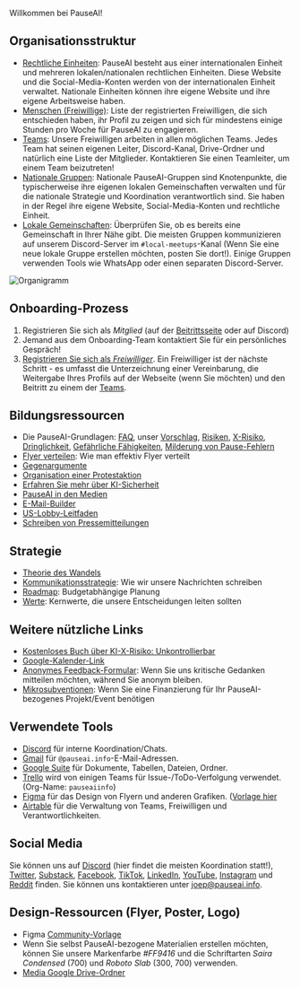 

Willkommen bei PauseAI!

## Organisationsstruktur

- [Rechtliche Einheiten](/legal): PauseAI besteht aus einer internationalen Einheit und mehreren lokalen/nationalen rechtlichen Einheiten. Diese Website und die Social-Media-Konten werden von der internationalen Einheit verwaltet. Nationale Einheiten können ihre eigene Website und ihre eigene Arbeitsweise haben.
- [Menschen (Freiwillige)](/people): Liste der registrierten Freiwilligen, die sich entschieden haben, ihr Profil zu zeigen und sich für mindestens einige Stunden pro Woche für PauseAI zu engagieren.
- [Teams](/teams): Unsere Freiwilligen arbeiten in allen möglichen Teams. Jedes Team hat seinen eigenen Leiter, Discord-Kanal, Drive-Ordner und natürlich eine Liste der Mitglieder. Kontaktieren Sie einen Teamleiter, um einem Team beizutreten!
- [Nationale Gruppen](/national-groups): Nationale PauseAI-Gruppen sind Knotenpunkte, die typischerweise ihre eigenen lokalen Gemeinschaften verwalten und für die nationale Strategie und Koordination verantwortlich sind. Sie haben in der Regel ihre eigene Website, Social-Media-Konten und rechtliche Einheit.
- [Lokale Gemeinschaften](/communities): Überprüfen Sie, ob es bereits eine Gemeinschaft in Ihrer Nähe gibt. Die meisten Gruppen kommunizieren auf unserem Discord-Server im `#local-meetups`-Kanal (Wenn Sie eine neue lokale Gruppe erstellen möchten, posten Sie dort!). Einige Gruppen verwenden Tools wie WhatsApp oder einen separaten Discord-Server.

![Organigramm](/org.png)

## Onboarding-Prozess

1. Registrieren Sie sich als _Mitglied_ (auf der [ Beitrittsseite](/join) oder auf Discord)
1. Jemand aus dem Onboarding-Team kontaktiert Sie für ein persönliches Gespräch!
1. [Registrieren Sie sich als _Freiwilliger_](https://airtable.com/appWPTGqZmUcs3NWu/pag7ztLh27Omj5s2n/form). Ein Freiwilliger ist der nächste Schritt - es umfasst die Unterzeichnung einer Vereinbarung, die Weitergabe Ihres Profils auf der Webseite (wenn Sie möchten) und den Beitritt zu einem der [Teams](/teams).

## Bildungsressourcen

- Die PauseAI-Grundlagen: [FAQ](/faq), unser [Vorschlag](/proposal), [Risiken](/risks), [X-Risiko](/xrisk), [Dringlichkeit](/urgency), [Gefährliche Fähigkeiten](/dangerous-capabilities), [Milderung von Pause-Fehlern](/mitigating-pause-failures)
- [Flyer verteilen](/flyering): Wie man effektiv Flyer verteilt
- [Gegenargumente](/counterarguments)
- [Organisation einer Protestaktion](/organizing-a-protest)
- [Erfahren Sie mehr über KI-Sicherheit](/learn)
- [PauseAI in den Medien](/press)
- [E-Mail-Builder](/email-builder)
- [US-Lobby-Leitfaden](/us-lobby-guide)
- [Schreiben von Pressemitteilungen](/writing-press-releases)

## Strategie

- [Theorie des Wandels](/theory-of-change)
- [Kommunikationsstrategie](/communication-strategy): Wie wir unsere Nachrichten schreiben
- [Roadmap](/roadmap): Budgetabhängige Planung
- [Werte](/values): Kernwerte, die unsere Entscheidungen leiten sollten

## Weitere nützliche Links

- [Kostenloses Buch über KI-X-Risiko: Unkontrollierbar](https://impactbooks.store/cart/47288196366640:1?discount=UNCON-P3SFRS)
- [Google-Kalender-Link](https://calendar.google.com/calendar/u/0?cid=Y19mNWE4YWYyMDZlNjM1ODc2NjVjNmU4MzAzOTgzZmVmYWYzYTBjNjE0NGRiMGFhNDljOTcwZWZhNTEwYTNkODY3QGdyb3VwLmNhbGVuZGFyLmdvb2dsZS5jb20)
- [Anonymes Feedback-Formular](https://airtable.com/appWPTGqZmUcs3NWu/pagIvo9Sv6IDHaolu/form): Wenn Sie uns kritische Gedanken mitteilen möchten, während Sie anonym bleiben.
- [Mikrosubventionen](/microgrants): Wenn Sie eine Finanzierung für Ihr PauseAI-bezogenes Projekt/Event benötigen

## Verwendete Tools

- [Discord](https://discord.gg/2XXWXvErfA) für interne Koordination/Chats.
- [Gmail](https://gmail.com) für `@pauseai.info`-E-Mail-Adressen.
- [Google Suite](https://workspace.google.com/) für Dokumente, Tabellen, Dateien, Ordner.
- [Trello](https://trello.com/) wird von einigen Teams für Issue-/ToDo-Verfolgung verwendet. (Org-Name: `pauseaiinfo`)
- [Figma](https://figma.com) für das Design von Flyern und anderen Grafiken. ([Vorlage hier](https://www.figma.com/design/iQ4PHQTi1vAVmT9Lckazqt/PauseAI-designs---editable)
- [Airtable](https://airtable.com/) für die Verwaltung von Teams, Freiwilligen und Verantwortlichkeiten.

## Social Media

Sie können uns auf [Discord](https://discord.gg/2XXWXvErfA) (hier findet die meisten Koordination statt!), [Twitter](https://twitter.com/PauseAI), [Substack](https://substack.com/@pauseai), [Facebook](https://www.facebook.com/PauseAI), [TikTok](https://www.tiktok.com/@pauseai), [LinkedIn](https://www.linkedin.com/uas/login?session_redirect=/company/97035448/), [YouTube](https://www.youtube.com/@PauseAI), [Instagram](https://www.instagram.com/pause_ai) und [Reddit](https://www.reddit.com/r/PauseAI/) finden.
Sie können uns kontaktieren unter [joep@pauseai.info](mailto:joep@pauseai.info).

## Design-Ressourcen (Flyer, Poster, Logo)

- Figma [Community-Vorlage](https://www.figma.com/design/iQ4PHQTi1vAVmT9Lckazqt/PauseAI-designs---editable)
- Wenn Sie selbst PauseAI-bezogene Materialien erstellen möchten, können Sie unsere Markenfarbe _#FF9416_ und die Schriftarten _Saira Condensed_ (700) und _Roboto Slab_ (300, 700) verwenden.
- [Media Google Drive-Ordner](https://drive.google.com/drive/folders/1bQ_MZ8giK-Mee4ABkO0BgcFInaXruNpa?usp=sharing)